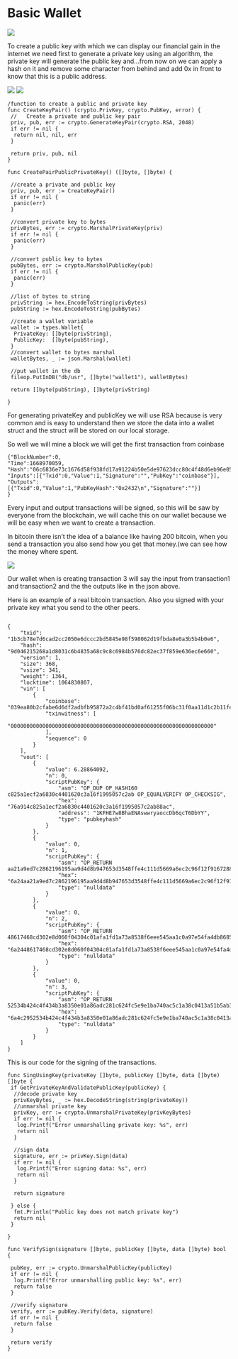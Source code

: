 # Basic Wallet 


![](../media/wallet.webp)

To create a public key with which we can display our financial gain in the internet we need first to generate a private key using an algorithm, the private key will generate the public key and…from now on we can apply a hash on it and remove some character from behind and add 0x in front to know that this is a public address.

![](../media/wallet2.webp)
![](../media/wallet3.webp)

```
/function to create a public and private key
func CreateKeyPair() (crypto.PrivKey, crypto.PubKey, error) {
 //   Create a private and public key pair
 priv, pub, err := crypto.GenerateKeyPair(crypto.RSA, 2048)
 if err != nil {
  return nil, nil, err
 }

 return priv, pub, nil
}

func CreatePairPublicPrivateKey() ([]byte, []byte) {

 //create a private and public key
 priv, pub, err := CreateKeyPair()
 if err != nil {
  panic(err)
 }

 //convert private key to bytes
 privBytes, err := crypto.MarshalPrivateKey(priv)
 if err != nil {
  panic(err)
 }

 //convert public key to bytes
 pubBytes, err := crypto.MarshalPublicKey(pub)
 if err != nil {
  panic(err)
 }

 //list of bytes to string
 privString := hex.EncodeToString(privBytes)
 pubString := hex.EncodeToString(pubBytes)

 //create a wallet variable
 wallet := types.Wallet{
  PrivateKey: []byte(privString),
  PublicKey:  []byte(pubString),
 }
 //convert wallet to bytes marshal
 walletBytes, _ := json.Marshal(wallet)

 //put wallet in the db
 fileop.PutInDB("db/usr", []byte("wallet1"), walletBytes)

 return []byte(pubString), []byte(privString)

} 

```

For generating privateKey and publicKey we will use RSA because is very common and is easy to understand then we store the data into a wallet struct and the struct will be stored on our local storage.

So well we will mine a block we will get the first transaction from coinbase


```
{"BlockNumber":0,
"Time":1668970059,
"Hash":"06c6836e73c1676d58f938fd17a91224b50e5de97623dcc80c4f48d6eb96e052",
"Inputs":[{"Txid":0,"Value":1,"Signature":"","PubKey":"coinbase"}],
"Outputs":[{"Txid":0,"Value":1,"PubKeyHash":"0x2432\n","Signature":""}]
}

```

Every input and output transactions will be signed, so this will be saw by everyone from the blockchain, we will cache this on our wallet because we will be easy when we want to create a transaction.

In bitcoin there isn’t the idea of a balance like having 200 bitcoin, when you send a transaction you also send how you get that money.(we can see how the money where spent.

![](../media/wallet4.webp)


Our wallet when is creating transaction 3 will say the input from transaction1 and transaction2 and the the outputs like in the json above.

Here is an example of a real bitcoin transaction. Also you signed with your private key what you send to the other peers.

```

{
    "txid": "1b3cb78e7d6cad2cc2050e6dccc2bd5845e98f598062d19fbda8e0a3b5b4b0e6",
    "hash": "9d046215268a1d8031c6b4835a68c9c8c6984b576dc82ec37f859e636ec6e660",
    "version": 1,
    "size": 368,
    "vsize": 341,
    "weight": 1364,
    "locktime": 1064830807,
    "vin": [
        {
            "coinbase": "039ea80b2cfabe6d6df2adbfb95872a2c4bf41bd0af61255f06bc31f0aa11d1c2b11fe673f0a94af3e10000000f09f909f092f4632506f6f6c2f73000000000000000000000000000000000000000000000000000000000000000000000005001d000000",
            "txinwitness": [
                "0000000000000000000000000000000000000000000000000000000000000000"
            ],
            "sequence": 0
        }
    ],
    "vout": [
        {
            "value": 6.28864092,
            "n": 0,
            "scriptPubKey": {
                "asm": "OP_DUP OP_HASH160 c825a1ecf2a6830c4401620c3a16f1995057c2ab OP_EQUALVERIFY OP_CHECKSIG",
                "hex": "76a914c825a1ecf2a6830c4401620c3a16f1995057c2ab88ac",
                "address": "1KFHE7w8BhaENAswwryaoccDb6qcT6DbYY",
                "type": "pubkeyhash"
            }
        },
        {
            "value": 0,
            "n": 1,
            "scriptPubKey": {
                "asm": "OP_RETURN aa21a9ed7c2862196195aa9d4d8b947653d3548ffe4c111d5669a6ec2c96f12f91672884",
                "hex": "6a24aa21a9ed7c2862196195aa9d4d8b947653d3548ffe4c111d5669a6ec2c96f12f91672884",
                "type": "nulldata"
            }
        },
        {
            "value": 0,
            "n": 2,
            "scriptPubKey": {
                "asm": "OP_RETURN 48617468cd302e8d060f04304c01afa1fd1a73a8538f6eee545aa1c0a97e54fa4db86856",
                "hex": "6a2448617468cd302e8d060f04304c01afa1fd1a73a8538f6eee545aa1c0a97e54fa4db86856",
                "type": "nulldata"
            }
        },
        {
            "value": 0,
            "n": 3,
            "scriptPubKey": {
                "asm": "OP_RETURN 52534b424c4f434b3a8350e01a86adc281c624fc5e9e1ba740ac5c1a38c0413a51b5ab342800498b80",
                "hex": "6a4c2952534b424c4f434b3a8350e01a86adc281c624fc5e9e1ba740ac5c1a38c0413a51b5ab342800498b80",
                "type": "nulldata"
            }
        }
    ]
}  
```

This is our code for the signing of the transactions.

```
func SingUsingKey(privateKey []byte, publicKey []byte, data []byte) []byte {
 if GetPrivateKeyAndValidatePublicKey(publicKey) {
  //decode private key
  privKeyBytes, _ := hex.DecodeString(string(privateKey))
  //unmarshal private key
  privKey, err := crypto.UnmarshalPrivateKey(privKeyBytes)
  if err != nil {
   log.Printf("Error unmarshalling private key: %s", err)
   return nil
  }

  //sign data
  signature, err := privKey.Sign(data)
  if err != nil {
   log.Printf("Error signing data: %s", err)
   return nil
  }

  return signature

 } else {
  fmt.Println("Public key does not match private key")
  return nil
 }

}

func VerifySign(signature []byte, publicKey []byte, data []byte) bool {

 pubKey, err := crypto.UnmarshalPublicKey(publicKey)
 if err != nil {
  log.Printf("Error unmarshalling public key: %s", err)
  return false
 }

 //verify signature
 verify, err := pubKey.Verify(data, signature)
 if err != nil {
  return false
 }

 return verify
}

```